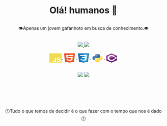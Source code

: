 # <h1 align="center">  Olá! humanos 👋 </h1>
  
##



<p align="center">👁Apenas um jovem gafanhoto em busca de conhecimento.👁 </p>

##

<div align="center">
  <a href="https://github.com/M-A-Saldanha">
  <img height="180em" src="https://github-readme-stats.vercel.app/api?username=M-A-Saldanha&show_icons=true&theme=tokyonight&include_all_commits=true&count_private=true"/>
  <img height="180em" src="https://github-readme-stats.vercel.app/api/top-langs/?username=M-A-Saldanha&layout=compact&langs_count=7&theme=tokyonight"/>
</div>
  
 <div align="center" style="display: inline_block"><br>
  <img align="center" alt="Marco-Js" height="30" width="40" src="https://raw.githubusercontent.com/devicons/devicon/master/icons/javascript/javascript-plain.svg">
  <img align="center" alt="Marco-HTML" height="30" width="40" src="https://raw.githubusercontent.com/devicons/devicon/master/icons/html5/html5-original.svg">
  <img align="center" alt="Marco-CSS" height="30" width="40" src="https://raw.githubusercontent.com/devicons/devicon/master/icons/css3/css3-original.svg">
  <img align="center" alt="Marco-Python" height="30" width="40" src="https://raw.githubusercontent.com/devicons/devicon/master/icons/python/python-original.svg">
   <img align="center" alt="Marco-Python" height="30" width="40" src="https://raw.githubusercontent.com/devicons/devicon/master/icons/csharp/csharp-original.svg">
</div>
  
##

<div align="center">
  
  <a href="https://www.instagram.com/marco.saldanha22" target="_blank"><img src="https://img.shields.io/badge/-Instagram-%23E4405F?style=for-the-badge&logo=instagram&logoColor=white" target="_blank"></a>
  <a href="https://www.linkedin.com/in/marco-antonio-saldanha-b4b02b1b7/" target="_blank"><img src="https://img.shields.io/badge/-LinkedIn-%230077B5?style=for-the-badge&logo=linkedin&logoColor=white" target="_blank"></a>
  
</div>
  
  ##
  
  <br>
  <br>
  <br>
  
  <p align="center"> 🕛Tudo o que temos de decidir é o que fazer com o tempo que nos é dado🕖 </p>
  
